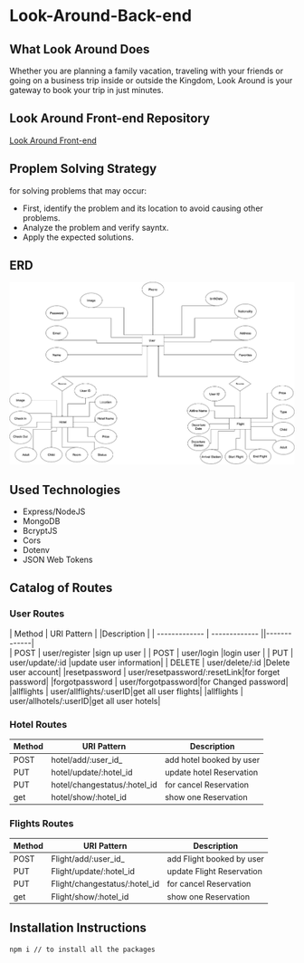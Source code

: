 # Look-Around-Back-end

## What Look Around Does
Whether you are planning a family vacation, traveling with your friends or going on a business trip inside or outside the Kingdom, Look Around is your gateway to book your trip in just minutes.

## Look Around Front-end Repository
[Look Around Front-end](https://git.generalassemb.ly/abdullahfaden/Look-Around-Front-end)


## Proplem Solving Strategy 
for solving problems that may occur:
- First, identify the problem and its location to avoid causing other problems.
- Analyze the problem and verify sayntx.
- Apply the expected solutions.

## ERD
![ERD](./public/image/ERD.png)


## Used Technologies
* Express/NodeJS
* MongoDB
* BcryptJS
* Cors
* Dotenv
* JSON Web Tokens

## Catalog of Routes

### User Routes
|     Method    | URI Pattern       | |Description  |
| ------------- | -------------     ||-------------|   
| POST          | user/register     |sign up user |
| POST          | user/login        |login user |
| PUT           | user/update/:id   |update user information|
| DELETE        | user/delete/:id   |Delete user account|
|resetpassword  | user/resetpassword/:resetLink|for forget password|
|forgotpassword | user/forgotpassword|for Changed password|
|allflights | user/allflights/:userID|get all user flights|
|allflights | user/allhotels/:userID|get all user hotels|



### Hotel Routes
|     Method    | URI Pattern                  |Description  |
| ------------- | -------------                |-------------|   
| POST          | hotel/add/:user_id_          | add hotel booked by user |
| PUT           | hotel/update/:hotel_id       | update hotel Reservation |
| PUT           | hotel/changestatus/:hotel_id |for cancel Reservation|
| get           | hotel/show/:hotel_id |show one Reservation |


### Flights Routes
|     Method    | URI Pattern                  |Description  |
| ------------- | -------------                |-------------|   
| POST          | Flight/add/:user_id_          | add Flight booked by user |
| PUT           | Flight/update/:hotel_id       | update Flight Reservation |
| PUT           | Flight/changestatus/:hotel_id |for cancel Reservation|
| get           | Flight/show/:hotel_id |show one Reservation |

## Installation Instructions
```html
npm i // to install all the packages
